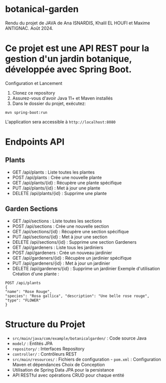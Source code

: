 # botanical-garden
Rendu du projet de JAVA de Ana ISNARDIS, Khalil EL HOUFI et Maxime ANTIGNAC.
Août 2024.

# Ce projet est une API REST pour la gestion d'un jardin botanique, développée avec Spring Boot.
Configuration et Lancement
1. Clonez ce repository
2. Assurez-vous d'avoir Java 11+ et Maven installés
3. Dans le dossier du projet, exécutez:
```
mvn spring-boot:run
```

L'application sera accessible à
`http://localhost:8080`

# Endpoints API
## Plants

* GET /api/plants : Liste toutes les plantes
* POST /api/plants : Crée une nouvelle plante
* GET /api/plants/{id} : Récupère une plante spécifique
* PUT /api/plants/{id} : Met à jour une plante
* DELETE /api/plants/{id} : Supprime une plante

## Garden Sections
* GET /api/sections : Liste toutes les sections
* POST /api/sections : Crée une nouvelle section
* GET /api/sections/{id} : Récupère une section spécifique
* PUT /api/sections/{id} : Met à jour une section
* DELETE /api/sections/{id} : Supprime une section Gardeners
* GET /api/gardeners : Liste tous les jardiniers
* POST /api/gardeners : Crée un nouveau jardinier
* GET /api/gardeners/{id} : Récupère un jardinier spécifique
* PUT /api/gardeners/{id} : Met à jour un jardinier
* DELETE /api/gardeners/{id} : Supprime un jardinier
Exemple d'utilisation
Création d'une plante : 
```
POST /api/plants
{
"name": "Rose Rouge",
"species": "Rosa gallica", "description": "Une belle rose rouge", "type": "FLOWER"
}
```

# Structure du Projet
* `src/main/java/com/example/botanicalgarden/` : Code source Java
* `model/` : Entités JPA
* `repository/` : Interfaces Repository
* `controller/` : Contrôleurs REST
* `src/main/resources/` : Fichiers de configuration - `pom.xml` : Configuration Maven et dépendances
Choix de Conception
* Utilisation de Spring Data JPA pour la persistance
* API RESTful avec opérations CRUD pour chaque entité
